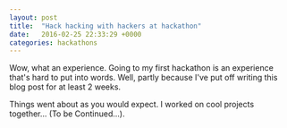 ```yaml
---
layout: post
title:  "Hack hacking with hackers at hackathon"
date:   2016-02-25 22:33:29 +0000
categories: hackathons 
---
```


Wow, what an experience. Going to my first hackathon is an experience that's hard to put into words. Well, partly because I've put off writing this blog post for at least 2 weeks. 


Things went about as you would expect. I worked on cool projects together... (To be Continued...). 
